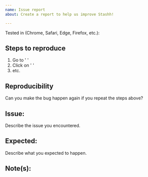 ```yaml
---
name: Issue report
about: Create a report to help us improve Stashh!

---
```


Tested in (Chrome, Safari, Edge, Firefox, etc.): 

## Steps to reproduce
1. Go to ' '
2. Click on ' '
3. etc.

## Reproducibility
Can you make the bug happen again if you repeat the steps above?

## Issue:
Describe the issue you encountered. 

## Expected:
Describe what you expected to happen.

## Note(s):
